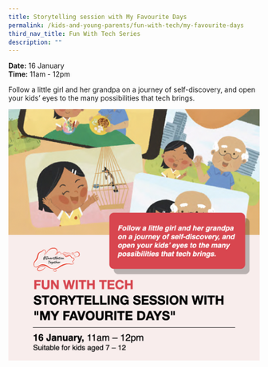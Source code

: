 ```yaml
---
title: Storytelling session with My Favourite Days
permalink: /kids-and-young-parents/fun-with-tech/my-favourite-days
third_nav_title: Fun With Tech Series
description: ""
---
```



**Date:** 16 January
<br> **Time:** 11am - 12pm

Follow a little girl and her grandpa on a journey of self-discovery, and open your kids’ eyes to the many possibilities that tech brings. 

![Alt text for image on Isomer site](/images/16-Jan-kids.png)